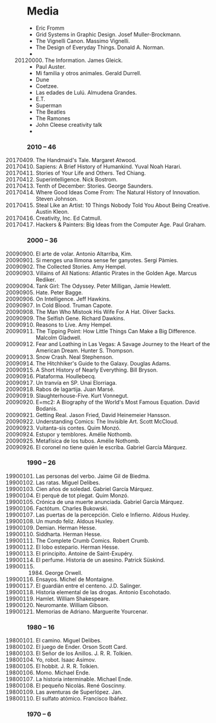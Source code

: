 
# Media


+ Eric Fromm
+ Grid Systems in Graphic Design. Josef Muller-Brockmann.
+ The Vignelli Canon. Massimo Vignelli.
+ The Design of Everyday Things. Donald A. Norman.
+ 20120000. The Information. James Gleick.
+ Paul Auster.
+ Mi familia y otros animales. Gerald Durrell.
+ Dune
+ Coetzee.
+ Las edades de Lulú. Almudena Grandes.
+ E.T.
+ Superman
+ The Beatles
+ The Ramones
+ John Cleese creativity talk
+


### 2010 – 46

20170409. The Handmaid's Tale. Margaret Atwood.
20160401. Sapiens: A Brief History of Humankind. Yuval Noah Harari.
20151101. Stories of Your Life and Others. Ted Chiang.
20150901. Superintelligence. Nick Bostrom.
20150801. Tenth of December: Stories. George Saunders.
20150701. Where Good Ideas Come From: The Natural History of Innovation. Steven Johnson.
20150601. Steal Like an Artist: 10 Things Nobody Told You About Being Creative. Austin Kleon.
20150901. Creativity, Inc. Ed Catmull.
20130101. Hackers & Painters: Big Ideas from the Computer Age. Paul Graham.


### 2000 – 36

20090900. El arte de volar. Antonio Altarriba, Kim.
20070501. Si menges una llimona sense fer ganyotes. Sergi Pàmies.
20070101. The Collected Stories. Amy Hempel.
20060101. Villains of All Nations: Atlantic Pirates in the Golden Age. Marcus Rediker.
20060101. Tank Girl: The Odyssey.  Peter Milligan, Jamie Hewlett.
20060101. Hate. Peter Bagge.
20050101. On Intelligence. Jeff Hawkins.
20050101. In Cold Blood. Truman Capote.
20050101. The Man Who Mistook His Wife For A Hat. Oliver Sacks.
20050101. The Selfish Gene. Richard Dawkins.
20050101. Reasons to Live. Amy Hempel.
20050101. The Tipping Point: How Little Things Can Make a Big Difference. Malcolm Gladwell.
20050101. Fear and Loathing in Las Vegas: A Savage Journey to the Heart of the American Dream. Hunter S. Thompson.
20050101. Snow Crash. Neal Stephenson.
20050101. The Hitchhiker's Guide to the Galaxy. Douglas Adams.
20040101. A Short History of Nearly Everything. Bill Bryson.
20030201. Plataforma. Houllebecq.
20021101. Un tranvía en SP. Unai Elorriaga.
20020501. Rabos de lagartija. Juan Marsé.
20010101. Slaughterhouse-Five. Kurt Vonnegut.
20000101. E=mc2: A Biography of the World's Most Famous Equation. David Bodanis.
20000101. Getting Real. Jason Fried, David Heinemeier Hansson.
20000101. Understanding Comics: The Invisible Art. Scott McCloud.
20000101. Vuitanta-sis contes. Quim Monzó.
20000101. Estupor y temblores. Amélie Nothomb.
20000101. Metafísica de los tubos. Amélie Nothomb.
20000101. El coronel no tiene quién le escriba. Gabriel García Márquez.


### 1990 – 26

19900101. Las personas del verbo. Jaime Gil de Biedma.
19900101. Las ratas. Miguel Delibes.
19900101. Cien años de soledad. Gabriel García Márquez.
19900101. El perquè de tot plegat. Quim Monzó.
19900101. Crónica de una muerte anunciada. Gabriel García Márquez.
19900101. Factótum. Charles Bukowski.
19900101. Las puertas de la percepción. Cielo e Infierno. Aldous Huxley.
19900101. Un mundo feliz. Aldous Huxley.
19900101. Demian. Herman Hesse.
19900101. Siddharta. Herman Hesse.
19900101. The Complete Crumb Comics. Robert Crumb.
19900101. El lobo estepario. Herman Hesse.
19900101. El principito. Antoine de Saint-Exupéry.
19900101. El perfume. Historia de un asesino. Patrick Süskind.
19900101. 1984. George Orwell.
19900101. Ensayos. Michel de Montaigne.
19900101. El guardián entre el centeno. J.D. Salinger.
19900101. Historia elemental de las drogas. Antonio Escohotado.
19900101. Hamlet. William Shakespeare.
19900101. Neuromante. William Gibson.
19900101. Memorias de Adriano. Marguerite Yourcenar.


### 1980 – 16


19800101. El camino. Miguel Delibes.
19800101. El juego de Ender. Orson Scott Card.
19800101. El Señor de los Anillos. J. R. R. Tolkien.
19800101. Yo, robot. Isaac Asimov.
19800101. El hobbit. J. R. R. Tolkien.
19800101. Momo. Michael Ende.
19800101. La historia interminable. Michael Ende.
19800101. El pequeño Nicolás. René Goscinny.
19800101. Las aventuras de Superlópez. Jan.
19800101. El sulfato atómico. Francisco Ibáñez.


### 1970 – 6
